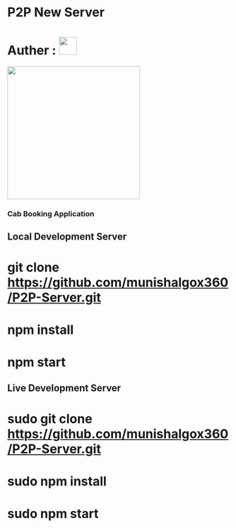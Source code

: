 # P2P New Server

# Auther : <img src="https://algox360.com/img/logo.webp" height="40px">
<img src="https://appdukaan.com/wp-content/uploads/2021/07/Taxi_Booking__Banner.jpg" height="300px"/>
<h3>Cab Booking Application</h3>

<h2> Local Development Server <h2>

# git clone https://github.com/munishalgox360/P2P-Server.git

# npm install 

# npm start


<h2> Live Development Server <h2>

# sudo git clone https://github.com/munishalgox360/P2P-Server.git

# sudo npm install 

# sudo npm start
